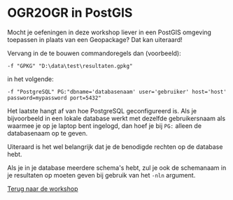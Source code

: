 # OGR2OGR in PostGIS

Mocht je oefeningen in deze workshop liever in een PostGIS omgeving toepassen in plaats van een Geopackage? Dat kan uiteraard!

Vervang in de te bouwen commandoregels dan (voorbeeld):

`-f "GPKG" "D:\data\test\resultaten.gpkg"`

in het volgende:

`-f "PostgreSQL" PG:"dbname='databasenaam' user='gebruiker' host='host' password=mypassword port=5432"`

Het laatste hangt af van hoe PostgreSQL geconfigureerd is. Als je bijvoorbeeld in een lokale database werkt met dezelfde gebruikersnaam als waarmee je op je laptop bent ingelogd, dan hoef je bij `PG:` alleen de databasenaam op te geven. 

Uiteraard is het wel belangrijk dat je de benodigde rechten op de database hebt. 

Als je in je database meerdere schema's hebt, zul je ook de schemanaam in je resultaten op moeten geven bij gebruik van het `-nln` argument.

[Terug naar de workshop](./README.md)
